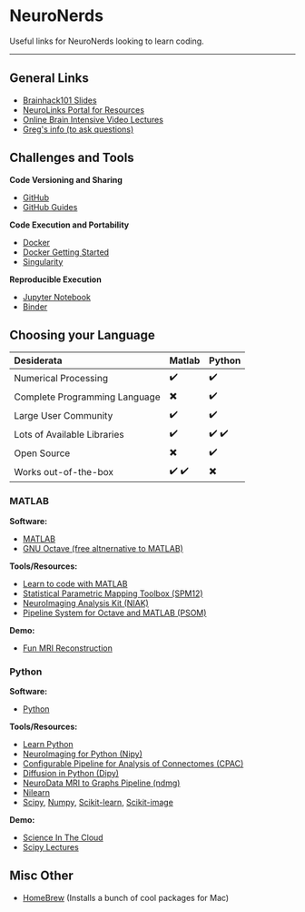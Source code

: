 # NeuroNerds
Useful links for NeuroNerds looking to learn coding.

---

## General Links
- [Brainhack101 Slides](https://brainhack101.github.io/#/title)
- [NeuroLinks Portal for Resources](https://brainhack101.github.io/neurolinks/)
- [Online Brain Intensive Video Lectures](https://www.youtube.com/channel/UC6OrWoLMh_ZjYwuP8J5Z_0A/videos?sort=dd&view=0&shelf_id=0)
- [Greg's info (to ask questions)](https://brainhack101.github.io/#/backmatter)

## Challenges and Tools

**Code Versioning and Sharing**
- [GitHub](https://github.com/)
- [GitHub Guides](https://guides.github.com/)

**Code Execution and Portability**
- [Docker](https://www.docker.com/)
- [Docker Getting Started](https://docs.docker.com/get-started/)
- [Singularity](http://singularity.lbl.gov/)

**Reproducible Execution**
- [Jupyter Notebook](http://jupyter.org/)
- [Binder](https://mybinder.org/)

## Choosing your Language

| Desiderata | Matlab | Python |
|:-----------|:-------|:-------|
| Numerical Processing | :heavy_check_mark: | :heavy_check_mark: |
| Complete Programming Language | :heavy_multiplication_x: | :heavy_check_mark: |
| Large User Community | :heavy_check_mark: | :heavy_check_mark: |
| Lots of Available Libraries | :heavy_check_mark: | :heavy_check_mark: :heavy_check_mark: |
| Open Source | :heavy_multiplication_x: | :heavy_check_mark: |
| Works out-of-the-box | :heavy_check_mark: :heavy_check_mark: | :heavy_multiplication_x: |

### MATLAB

**Software:**
- [MATLAB](https://www.mathworks.com/products/matlab.html)
- [GNU Octave (free altnernative to MATLAB)](https://www.gnu.org/software/octave/)

**Tools/Resources:**
- [Learn to code with MATLAB](https://learntocode.mathworks.com/)
- [Statistical Parametric Mapping Toolbox (SPM12)](http://www.fil.ion.ucl.ac.uk/spm/software/spm12/)
- [NeuroImaging Analysis Kit (NIAK)](https://www.nitrc.org/projects/niak/)
- [Pipeline System for Octave and MATLAB (PSOM)](http://psom.simexp-lab.org/)

**Demo:**
- [Fun MRI Reconstruction](https://github.com/gkiar/en.580.673/tree/master/homework)

### Python

**Software:**
- [Python](https://www.python.org/)

**Tools/Resources:**
- [Learn Python](https://www.codecademy.com/learn/learn-python)
- [NeuroImaging for Python (Nipy)](http://nipy.org/)
- [Configurable Pipeline for Analysis of Connectomes (CPAC)](https://fcp-indi.github.io/)
- [Diffusion in Python (Dipy)](http://nipy.org/dipy/)
- [NeuroData MRI to Graphs Pipeline (ndmg)](http://m2g.io/)
- [Nilearn](http://nilearn.github.io/)
- [Scipy](https://www.scipy.org/), [Numpy](http://www.numpy.org/), [Scikit-learn](http://scikit-learn.org/stable/), [Scikit-image](http://scikit-image.org/)

**Demo:**
- [Science In The Cloud](http://scienceinthe.cloud/)
- [Scipy Lectures](http://www.scipy-lectures.org/)


## Misc Other
- [HomeBrew](https://brew.sh/) (Installs a bunch of cool packages for Mac)
